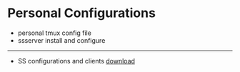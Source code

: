 # Personal Configurations

- personal tmux config file 
- ssserver install and configure

---
- SS configurations and clients [download](https://github.com/shadowsocks)
